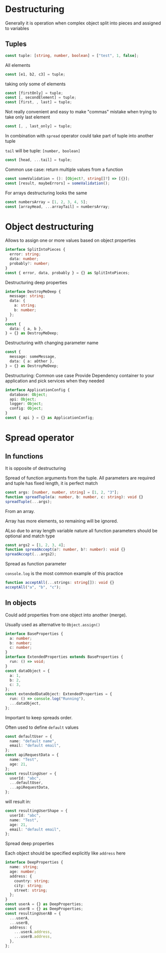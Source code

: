 # Destructuring

Generally it is operation when complex object split into pieces and assigned to variables

## Tuples

```ts
const tuple: [string, number, boolean] = ["test", 1, false];
```

All elements

```ts
const [e1, b2, c3] = tuple;
```

taking only some of elements

```ts
const [firstOnly] = tuple;
const [, secondElement] = tuple;
const [first, , last] = tuple;
```

Not really convenient and easy to make "commas" mistake when trying to take only last element

```ts
const [, , last_only] = tuple;
```

In combination with `spread` operator could take part of tuple into another tuple

`tail` will be tuple: `[number, boolean]`

```ts
const [head, ...tail] = tuple;
```

Common use case: return multiple values from a function

```ts
const someValidation = (): [Object?, string[]?] => [{}];
const [result, maybeErrors] = someValidation();
```

For arrays destructuring looks the same

```ts
const numbersArray = [1, 2, 3, 4, 5];
const [arrayHead, ...arrayTail] = numbersArray;
```

# Object destructuring

Allows to assign one or more values based on object properties

```ts
interface SplitIntoPieces {
  error: string;
  data: number;
  probably?: number;
}
const { error, data, probably } = {} as SplitIntoPieces;
```

Destructuring deep properties

```ts
interface DestroyMeDeep {
  message: string;
  data: {
    a: string;
    b: number;
  };
}
const {
  data: { a, b },
} = {} as DestroyMeDeep;
```

Destructuring with changing parameter name

```ts
const {
  message: someMessage,
  data: { a: aOther },
} = {} as DestroyMeDeep;
```

Destructuring: Common use case
Provide Dependency container to your application and pick services when they needed

```ts
interface ApplicationConfig {
  database: Object;
  api: Object;
  logger: Object;
  config: Object;
}
const { api } = {} as ApplicationConfig;
```

# Spread operator

## In functions

It is opposite of destructuring

Spread of function arguments from the tuple.
All parameters are required and tuple has fixed length, it is perfect match

```ts
const args: [number, number, string] = [1, 2, "3"];
function spreadTuple(a: number, b: number, c: string): void {}
spreadTuple(...args);
```

From an array.

Array has more elements, so remaining will be ignored.

ALso due to array length variable nature all function parameters should be optional and match type

```ts
const args2 = [1, 2, 3, 4];
function spreadAccept(a?: number, b?: number): void {}
spreadAccept(...args2);
```

Spread as function parameter

`console.log` is the most common example of this practice

```ts
function acceptAll(...strings: string[]): void {}
acceptAll("a", "b", "c");
```

## In objects

Could add properties from one object into another (merge).

Usually used as alternative to `Object.assign()`

```ts
interface BaseProperties {
  a: number;
  b: number;
  c: number;
}
interface ExtendedProperties extends BaseProperties {
  run: () => void;
}
const dataObject = {
  a: 1,
  b: 2,
  c: 3,
};
const extendedDataObject: ExtendedProperties = {
  run: () => console.log("Running"),
  ...dataObject,
};
```

Important to keep spreads order.

Often used to define `default` values

```ts
const defaultUser = {
  name: "default name",
  email: "default email",
};
const apiRequestData = {
  name: "Test",
  age: 21,
};
const resultingUser = {
  userId: "abc",
  ...defaultUser,
  ...apiRequestData,
};
```

will result in:

```ts
const resultingUserShape = {
  userId: "abc",
  name: "Test",
  age: 21,
  email: "default email",
};
```

Spread deep properties

Each object should be specified explicitly like `address` here

```ts
interface DeepProperties {
  name: string;
  age: number;
  address: {
    country: string;
    city: string;
    street: string;
  };
}
const userA = {} as DeepProperties;
const userB = {} as DeepProperties;
const resultingUserAB = {
  ...userA,
  ...userB,
  address: {
    ...userA.address,
    ...userB.address,
  },
};
```
